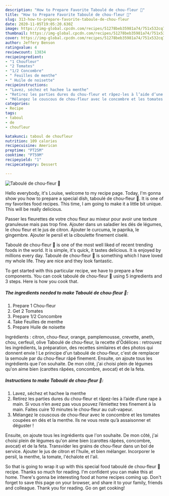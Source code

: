```yaml
---
description: "How to Prepare Favorite Taboulé de chou-fleur 🥒"
title: "How to Prepare Favorite Taboulé de chou-fleur 🥒"
slug: 313-how-to-prepare-favorite-taboule-de-chou-fleur
date: 2020-11-05T19:05:20.630Z
image: https://img-global.cpcdn.com/recipes/51278beb35981a74/751x532cq70/taboule-de-chou-fleur-🥒-photo-principale-de-la-recette.jpg
thumbnail: https://img-global.cpcdn.com/recipes/51278beb35981a74/751x532cq70/taboule-de-chou-fleur-🥒-photo-principale-de-la-recette.jpg
cover: https://img-global.cpcdn.com/recipes/51278beb35981a74/751x532cq70/taboule-de-chou-fleur-🥒-photo-principale-de-la-recette.jpg
author: Jeffery Benson
ratingvalue: 4
reviewcount: 13834
recipeingredient:
- "1 Choufleur"
- "2 Tomates"
- "1/2 Concombre"
- " Feuilles de menthe"
- " Huile de noisette"
recipeinstructions:
- "Lavez, séchez et hachee la menthe"
- "Retirez les parties dures du chou-fleur et râpez-les à l’aide d’une rape à main. Si vous n’en avez pas vous pouvez l’émiettez tres finement à la main. Faites cuire 10 minutes le chou-fleur au cuit-vapeur."
- "Mélangez le couscous de chou-fleur avec le concombre et les tomates coupées en dés et la menthe. Ils ne vous reste qu’à assaisonner et déguster !"
categories:
- Recipe
tags:
- taboul
- de
- choufleur

katakunci: taboul de choufleur 
nutrition: 109 calories
recipecuisine: American
preptime: "PT25M"
cooktime: "PT59M"
recipeyield: "1"
recipecategory: Dessert

---
```



![Taboulé de chou-fleur 🥒](https://img-global.cpcdn.com/recipes/51278beb35981a74/751x532cq70/taboule-de-chou-fleur-🥒-photo-principale-de-la-recette.jpg)

Hello everybody, it's Louise, welcome to my recipe page. Today, I'm gonna show you how to prepare a special dish, taboulé de chou-fleur 🥒. It is one of my favorites food recipes. This time, I am going to make it a little bit unique. This will be really delicious.

Passer les fleurettes de votre chou fleur au mixeur pour avoir une texture granuleuse mais pas trop fine. Ajouter dans un saladier les dés de légumes, le chou fleur et le jus de citron. Ajouter le curcuma, le paprika, le gingembre. Ajouter le persil et la ciboulette finement ciselé.

Taboulé de chou-fleur 🥒 is one of the most well liked of recent trending foods in the world. It is simple, it's quick, it tastes delicious. It is enjoyed by millions every day. Taboulé de chou-fleur 🥒 is something which I have loved my whole life. They are nice and they look fantastic.


To get started with this particular recipe, we have to prepare a few components. You can cook taboulé de chou-fleur 🥒 using 5 ingredients and 3 steps. Here is how you cook that.

<!--inarticleads1-->

##### The ingredients needed to make Taboulé de chou-fleur 🥒:

1. Prepare 1 Chou-fleur
1. Get 2 Tomates
1. Prepare 1/2 Concombre
1. Take  Feuilles de menthe
1. Prepare  Huile de noisette


Ingrédients : citron, chou-fleur, orange, pamplemousse, crevette, aneth, chou, cerfeuil, olive Taboulé de chou-fleur, la recette d&#39;Ôdélices : retrouvez les ingrédients, la préparation, des recettes similaires et des photos qui donnent envie ! Le principe d&#39;un taboulé de chou-fleur, c&#39;est de remplacer la semoule par du chou-fleur râpé finement. Ensuite, on ajoute tous les ingrédients que l&#39;on souhaite. De mon côté, j&#39;ai choisi plein de légumes qu&#39;on aime bien (carottes râpées, concombre, avocat) et de la feta. 

<!--inarticleads2-->

##### Instructions to make Taboulé de chou-fleur 🥒:

1. Lavez, séchez et hachee la menthe
1. Retirez les parties dures du chou-fleur et râpez-les à l’aide d’une rape à main. Si vous n’en avez pas vous pouvez l’émiettez tres finement à la main. Faites cuire 10 minutes le chou-fleur au cuit-vapeur.
1. Mélangez le couscous de chou-fleur avec le concombre et les tomates coupées en dés et la menthe. Ils ne vous reste qu’à assaisonner et déguster !


Ensuite, on ajoute tous les ingrédients que l&#39;on souhaite. De mon côté, j&#39;ai choisi plein de légumes qu&#39;on aime bien (carottes râpées, concombre, avocat) et de la feta. Transvider les grains de chou-fleur dans un bol de service. Ajouter le jus de citron et l&#39;huile, et bien mélanger. Incorporer le persil, la menthe, la tomate, l&#39;échalote et l&#39;ail. 

So that is going to wrap it up with this special food taboulé de chou-fleur 🥒 recipe. Thanks so much for reading. I'm confident you can make this at home. There's gonna be interesting food at home recipes coming up. Don't forget to save this page on your browser, and share it to your family, friends and colleague. Thank you for reading. Go on get cooking!

